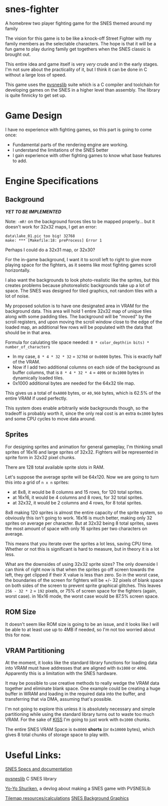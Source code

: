 # snes-fighter
A homebrew two player fighting game for the SNES themed around my family

The vision for this game is to be like a knock-off Street Fighter with my family
members as the selectable characters.
The hope is that it will be a fun game to play during family get togethers
when the SNES classic is brought out.

This entire idea and game itself is very *very* crude and in the early stages.
I'm not sure about the practicality of it, but I think it can be done in C
without a large loss of speed.

This game uses the [pvsneslib](https://github.com/alekmaul/pvsneslib)
suite which is a C compiler and toolchain for developing games on the SNES in a higher level than assembly.
The library is quite finnicky to get set up.

# Game Design
I have no experience with fighting games, so this part is going to come once:
* Fundamental parts of the rendering engine are working.
* I understand the limitations of the SNES better
* I gain experience with other fighting games to know what base features to add.

# Engine Specifications

## Background


***YET TO BE IMPLEMENTED***

Note:
`-mR!` on the background forces tiles to be mapped properly...
but it doesn't work for 32x32 maps, I get an error:

```
data\lake_01.pic too big! 32768
make: *** [Makefile:18: preProcess] Error 1
```

Perhaps I could do a 32x31 map, or 32x30?


For the in-game background, I want it to scroll left to right
to give more playing space for the fighters,
as it seems like most fighting games scroll horizontally.

I also want the backgrounds to look photo-realistic like the sprites,
but this creates problems because photorealistic
backgrounds take up a lot of space.
The SNES was designed for tiled graphics, not random tiles with a lot of noise.

My proposed solution is to have one designated area in VRAM for the background data.
This area will hold 1 entire 32x32 map of unique tiles along with some padding tiles.
The background will be "moved" by the scroll registers, and upon moving the
scroll window close to the edge of the loaded map, an additional few rows
will be populated with the data that should be in that area.

Formula for calulating tile space needed:
`8 * color_depth(in bits) * number_of_characters`

* In my case, `8 * 4 * 32 * 32` = `32768` or `0x8000` bytes.
This is exactly half of the VRAM.
* Now if I add two additional columns on each side of the background as
buffer columns, that is `8 * 4 * 32 * 4` = `4096` or `0x1000` bytes in
dynamically loaded tiles.
* 0x1000 additional bytes are needed for the 64x32 tile map.

This gives us a total of `0xA000` bytes, or `40,960` bytes,
which is 62.5% of the entire VRAM if used perfectly.

This system does enable arbitrarily wide backgrounds though,
so the tradeoff is probably worth it,
since the only real cost is an extra `0x1000` bytes and
some CPU cycles to move data around.



## Sprites

For designing sprites and animation for general gameplay, I'm thinking small sprites of 16x16 and large sprites of 32x32.
Fighters will be represented in sprite form in 32x32 pixel chunks.

There are 128 total available sprite slots in RAM.

Let's suppose the average sprite will be 64x120.
Now we are going to turn this into a grid of `n x n` sprites:

* at 8x8, it would be 8 columns and 15 rows, for 120 total sprites.
* at 16x16, it would be 4 columns and 8 rows, for 32 total sprites.
* at 32x32, it would be 2 columns and 4 rows, for 8 total sprites.

8x8 making 120 sprites is almost the entire capacity of the sprite system, so obviously this isn't going to work.
16x16 is much better, making only 32 sprites on average per character. 
But at 32x32 being 8 total sprites, saves the most amount of space with only 16 sprites per two characters on average.

This means that you iterate over the sprites a lot less, saving CPU time.
Whether or not this is significant is hard to measure, but in theory it is a lot less.

What are the downsides of using 32x32 sprite sizes?
The only downside I can think of right now is that when the sprites go off screen towards the left, they get clipped if their X value is less than zero.
So in the worst case, the boundaries of the screen for fighters will be +/- 32 pixels of blank space on both sides of the screen to prevent sprite graphical glitches.
This leaves `256 - 32 * 2` = `192` pixels, or 75% of screen space for the fighters (again, worst case).
in 16x16 mode, the worst case would be 87.5% screen space.

## ROM Size
It doesn't seem like ROM size is going to be an issue, and it looks like
I will be able to at least use up to 4MB if needed, so I'm not too worried
about this for now.

## VRAM Partitioning

At the moment, it looks like the standard library functions for loading data into VRAM must have addresses that are aligned with `0x1000` or `4096`.
Apparently this is a limitation with the SNES hardware.

It may be possible to use creative methods to really wedge the VRAM data together and eliminate blank space.
One example could be creating a huge buffer in WRAM and loading in the required data into the buffer, and transferring that via DMA, assuming that's possible.

I'm not going to explore this unless it is absolutely necessary and simple partitioning while using the standard library turns out to waste too much VRAM.
For the sake of [KISS](https://en.wikipedia.org/wiki/KISS_principle) I'm going to just work with `0x1000` chunks.


The entire SNES VRAM Space is `0x8000` **shorts** (or `0x10000` bytes), which gives 8 total chunks of storage space to play with.



# Useful Links:
[SNES Specs and documentation](https://problemkaputt.de/fullsnes.htm)

[pvsneslib](https://github.com/alekmaul/pvsneslib) C SNES library

[Yo-Yo Shuriken](https://drludos.itch.io/yo-yo-shuriken/devlog/147478/making-a-snes-game-in-2020), a devlog about making a SNES game with PVSNESLib

[Tilemap resources/calculations](https://wiki.superfamicom.org/working-with-vram-initializing-tiles-and-tile-maps)
[SNES Background Graphics](https://en.wikibooks.org/wiki/Super_NES_Programming/Graphics_tutorial)